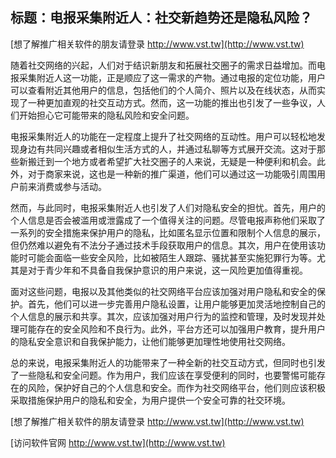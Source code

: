 ## **标题：电报采集附近人：社交新趋势还是隐私风险？**

[想了解推广相关软件的朋友请登录 http://www.vst.tw](http://www.vst.tw)

随着社交网络的兴起，人们对于结识新朋友和拓展社交圈子的需求日益增加。而电报采集附近人这一功能，正是顺应了这一需求的产物。通过电报的定位功能，用户可以查看附近其他用户的信息，包括他们的个人简介、照片以及在线状态，从而实现了一种更加直观的社交互动方式。然而，这一功能的推出也引发了一些争议，人们开始担心它可能带来的隐私风险和安全问题。

电报采集附近人的功能在一定程度上提升了社交网络的互动性。用户可以轻松地发现身边有共同兴趣或者相似生活方式的人，并通过私聊等方式展开交流。这对于那些新搬迁到一个地方或者希望扩大社交圈子的人来说，无疑是一种便利和机会。此外，对于商家来说，这也是一种新的推广渠道，他们可以通过这一功能吸引周围用户前来消费或参与活动。

然而，与此同时，电报采集附近人也引发了人们对隐私安全的担忧。首先，用户的个人信息是否会被滥用或泄露成了一个值得关注的问题。尽管电报声称他们采取了一系列的安全措施来保护用户的隐私，比如匿名显示位置和限制个人信息的展示，但仍然难以避免有不法分子通过技术手段获取用户的信息。其次，用户在使用该功能时可能会面临一些安全风险，比如被陌生人跟踪、骚扰甚至实施犯罪行为等。尤其是对于青少年和不具备自我保护意识的用户来说，这一风险更加值得重视。

面对这些问题，电报以及其他类似的社交网络平台应该加强对用户隐私和安全的保护。首先，他们可以进一步完善用户隐私设置，让用户能够更加灵活地控制自己的个人信息的展示和共享。其次，应该加强对用户行为的监控和管理，及时发现并处理可能存在的安全风险和不良行为。此外，平台方还可以加强用户教育，提升用户的隐私安全意识和自我保护能力，让他们能够更加理性地使用社交网络。

总的来说，电报采集附近人的功能带来了一种全新的社交互动方式，但同时也引发了一些隐私和安全问题。作为用户，我们应该在享受便利的同时，也要警惕可能存在的风险，保护好自己的个人信息和安全。而作为社交网络平台，他们则应该积极采取措施保护用户的隐私和安全，为用户提供一个安全可靠的社交环境。

[想了解推广相关软件的朋友请登录 http://www.vst.tw](http://www.vst.tw)


[访问软件官网 http://www.vst.tw](http://www.vst.tw)
